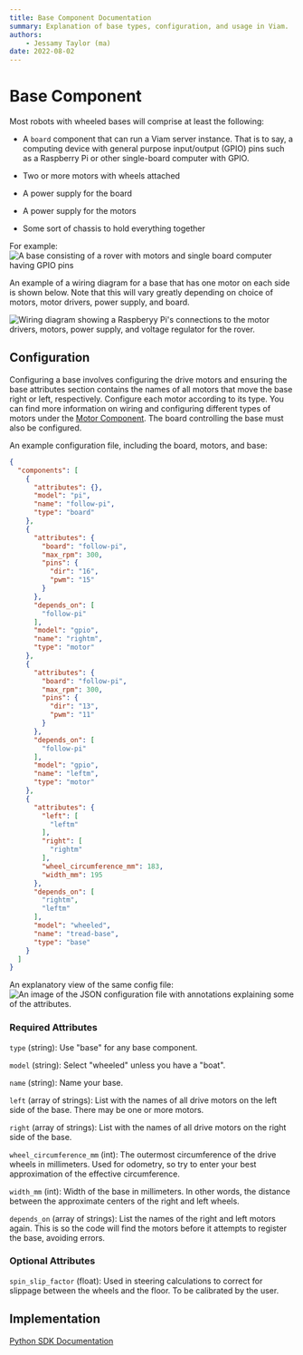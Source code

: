 ```yaml
---
title: Base Component Documentation
summary: Explanation of base types, configuration, and usage in Viam.
authors:
    - Jessamy Taylor (ma)
date: 2022-08-02
---
```

# Base Component
Most robots with wheeled bases will comprise at least the following:

-   A `board` component that can run a Viam server instance. 
That is to say, a computing device with general purpose input/output (GPIO) pins such as a Raspberry Pi or other single-board computer with GPIO.

-   Two or more motors with wheels attached

-   A power supply for the board

-   A power supply for the motors

-   Some sort of chassis to hold everything together

For example:
<img src="/components/img/base-trk-rover-w-arm.png" alt="A base consisting of a rover with motors and single board computer having GPIO pins" />

An example of a wiring diagram for a base that has one motor on each side is shown below.
Note that this will vary greatly depending on choice of motors, motor drivers, power supply, and board.

<img src="/components/img/base-wiring-diagram.png" alt="Wiring diagram showing a Raspberyy Pi's connections to the motor drivers, motors, power supply, and voltage regulator for the rover."/>


## Configuration

Configuring a base involves configuring the drive motors and ensuring the base attributes section contains the names of all motors that move the base right or left, respectively.
Configure each motor according to its type. 
You can find more information on wiring and configuring different types of motors under the [Motor Component](https://docs.viam.com/components/motor/).
The board controlling the base must also be configured.

An example configuration file, including the board, motors, and base:

```json
{
  "components": [
    {
      "attributes": {},
      "model": "pi",
      "name": "follow-pi",
      "type": "board"
    },
    {
      "attributes": {
        "board": "follow-pi",
        "max_rpm": 300,
        "pins": {
          "dir": "16",
          "pwm": "15"
        }
      },
      "depends_on": [
        "follow-pi"
      ],
      "model": "gpio",
      "name": "rightm",
      "type": "motor"
    },
    {
      "attributes": {
        "board": "follow-pi",
        "max_rpm": 300,
        "pins": {
          "dir": "13",
          "pwm": "11"
        }
      },
      "depends_on": [
        "follow-pi"
      ],
      "model": "gpio",
      "name": "leftm",
      "type": "motor"
    },
    {
      "attributes": {
        "left": [
          "leftm"
        ],
        "right": [
          "rightm"
        ],
        "wheel_circumference_mm": 183,
        "width_mm": 195
      },
      "depends_on": [
        "rightm",
        "leftm"
      ],
      "model": "wheeled",
      "name": "tread-base",
      "type": "base"
    }
  ]
}
```

An explanatory view of the same config file:
<img src="/components/img/base-json.png" alt="An image of the JSON configuration file with annotations explaining some of the attributes."/>

### Required Attributes

`type` (string): Use "base" for any base component.

`model` (string): Select "wheeled" unless you have a "boat".

`name` (string): Name your base.

`left` (array of strings): List with the names of all drive motors on the left side of the base.
There may be one or more motors.

`right` (array of strings): List with the names of all drive motors on the right side of the base.

`wheel_circumference_mm` (int): The outermost circumference of the drive wheels in millimeters.
Used for odometry, so try to enter your best approximation of the effective circumference.

`width_mm` (int): Width of the base in millimeters. In other words, the distance between the approximate centers of the right and left wheels.

`depends_on` (array of strings): List the names of the right and left motors again.
This is so the code will find the motors before it attempts to register the base, avoiding errors.

### Optional Attributes

`spin_slip_factor` (float): Used in steering calculations to correct for slippage between the wheels and the floor.
To be calibrated by the user.

## Implementation

[Python SDK Documentation](https://python.viam.dev/autoapi/viam/components/base/index.html)
